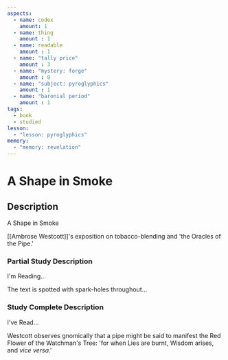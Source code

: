```yaml
---
aspects: 
  - name: codex
    amount: 1
  - name: thing
    amount : 1
  - name: readable
    amount : 1
  - name: "tally price"
    amount : 3
  - name: "mystery: forge"
    amount : 8
  - name: "subject: pyroglyphics"
    amount : 1
  - name: "baronial period"
    amount : 1
tags:
  - book
  - studied
lesson:
  - "lesson: pyroglyphics"
memory:
  - "memory: revelation"
---
```


# A Shape in Smoke

## Description
A Shape in Smoke

[[Ambrose Westcott]]'s exposition on tobacco-blending and 'the Oracles of the Pipe.'
### Partial Study Description
I'm Reading...

The text is spotted with spark-holes throughout…
### Study Complete Description
I've Read...

Westcott observes gnomically that a pipe might be said to manifest the Red Flower of the Watchman's Tree: 'for when Lies are burnt, Wisdom arises, and <i>vice versa</i>.'